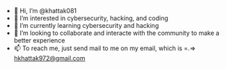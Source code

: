 - 👋 Hi, I’m @khattak081
- 👀 I’m interested in cybersecurity, hacking, and coding 
- 🌱 I’m currently learning cybersecurity and hacking 
- 💞️ I’m looking to collaborate and interacte with the community to make a better experience 
- 📫 To reach me, just send mail to me on my email, which is =.=> hkhattak972@gmail.com

<!---
khattak081/khattak081 is a ✨ special ✨ repository because its `readme.md` (this file) appears on your GitHub profile.
You can click the Preview link to take a look at your changes.
--->
